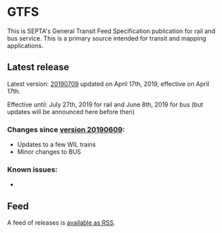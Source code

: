 # GTFS

This is SEPTA's General Transit Feed Specification publication for rail and bus service. This is a primary source intended for transit and mapping applications.

## Latest release

Latest version: [20190709](https://github.com/septadev/GTFS/releases/tag/v201907090) updated on April 17th, 2019, effective on April 17th.

Effective until: July 27th, 2019 for rail and June 8th, 2019 for bus (but updates will be announced here before then)

### Changes since [version 20190609](https://github.com/septadev/GTFS/releases/tag/v201906090): 
 
*   Updates to a few WIL trains
*   Minor changes to BUS

### Known issues:

* 

## Feed

A feed of releases is [available as RSS](https://github.com/septadev/GTFS/releases.atom).

